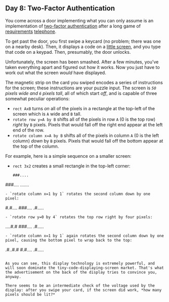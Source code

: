 ## Day 8: Two-Factor Authentication 

You come across a door implementing what you can only assume is an implementation of [two-factor authentication](https://en.wikipedia.org/wiki/Multi-factor_authentication) after a long game of [requirements](https://en.wikipedia.org/wiki/Requirement) [telephone](https://en.wikipedia.org/wiki/Chinese_whispers).

To get past the door, you first swipe a keycard (no problem; there was one on a nearby desk). Then, it displays a code on a [little screen](https://www.google.com/search?q=tiny%20lcd&tbm=isch), and you type that code on a keypad. Then, presumably, the door unlocks.

Unfortunately, the screen has been smashed. After a few minutes, you've taken everything apart and figured out how it works. Now you just have to work out what the screen *would* have displayed.

The magnetic strip on the card you swiped encodes a series of instructions for the screen; these instructions are your puzzle input. The screen is *`50` pixels wide and `6` pixels tall*, all of which start *off*, and is capable of three somewhat peculiar operations:

- `rect AxB` turns *on* all of the pixels in a rectangle at the top-left of the screen which is `A` wide and `B` tall.
- `rotate row y=A by B` shifts all of the pixels in row `A` (0 is the top row) *right* by `B` pixels. Pixels that would fall off the right end appear at the left end of the row.
- `rotate column x=A by B` shifts all of the pixels in column `A` (0 is the left column) *down* by `B` pixels. Pixels that would fall off the bottom appear at the top of the column.

For example, here is a simple sequence on a smaller screen:

- `rect 3x2` creates a small rectangle in the top-left corner:
  
  ```
  ###....
###....
.......
  ```
- `rotate column x=1 by 1` rotates the second column down by one pixel:
  
  ```
  #.#....
###....
.#.....
  ```
- `rotate row y=0 by 4` rotates the top row right by four pixels:
  
  ```
  ....#.#
###....
.#.....
  ```
- `rotate column x=1 by 1` again rotates the second column down by one pixel, causing the bottom pixel to wrap back to the top:
  
  ```
  .#..#.#
#.#....
.#.....
  ```

As you can see, this display technology is extremely powerful, and will soon dominate the tiny-code-displaying-screen market. That's what the advertisement on the back of the display tries to convince you, anyway.

There seems to be an intermediate check of the voltage used by the display: after you swipe your card, if the screen did work, *how many pixels should be lit?*
